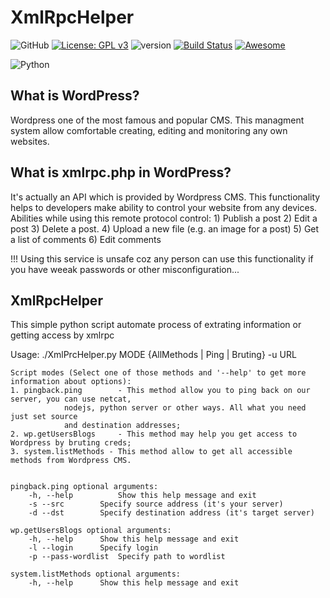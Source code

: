 # XmlRpcHelper

![GitHub](https://badgen.net/badge/icon/github?icon=github&label)
[![License: GPL v3](https://img.shields.io/badge/License-GPLv3-blue.svg)](https://www.gnu.org/licenses/gpl-3.0)
![version](https://img.shields.io/badge/version-1.0.0-blue)
[![Build Status](https://travis-ci.com/username/projectname.svg?branch=master)](https://travis-ci.com/username/projectname)
[![Awesome](https://awesome.re/badge.svg)](https://awesome.re)

![Python](https://img.shields.io/badge/Python-FFD43B?style=for-the-badge&logo=python&logoColor=darkgreen)

## What is WordPress?

Wordpress one of the most famous and popular CMS. This managment system allow comfortable creating, editing and monitoring any own websites.

## What is xmlrpc.php in WordPress?

It's actually an API which is provided by Wordpress CMS. This functionality helps to developers make ability to control your website from any devices. Abilities while using this remote protocol control:
	1) Publish a post
	2) Edit a post
	3) Delete a post.
	4) Upload a new file (e.g. an image for a post)
	5) Get a list of comments
	6) Edit comments
	
!!! Using this service is unsafe coz any person can use this functionality if you have weeak passwords or other misconfiguration...

## XmlRpcHelper
This simple python script automate process of extrating information or getting access by xmlrpc

Usage: ./XmlPrcHelper.py MODE {AllMethods | Ping | Bruting} -u URL
	
	Script modes (Select one of those methods and '--help' to get more information about options):
	1. pingback.ping        - This method allow you to ping back on our server, you can use netcat, 
				nodejs, python server or other ways. All what you need just set source 
				and destination addresses;
	2. wp.getUsersBlogs 	- This method may help you get access to Wordpress by bruting creds;
	3. system.listMethods - This method allow to get all accessible methods from Wordpress CMS.


	pingback.ping optional arguments:
		-h, --help  		Show this help message and exit
		-s --src		Specify source address (it's your server)
  		-d --dst		Specify destination address (it's target server)

	wp.getUsersBlogs optional arguments:
  		-h, --help		Show this help message and exit
  		-l --login		Specify login
  		-p --pass-wordlist	Specify path to wordlist

	system.listMethods optional arguments:
		-h, --help		Show this help message and exit
